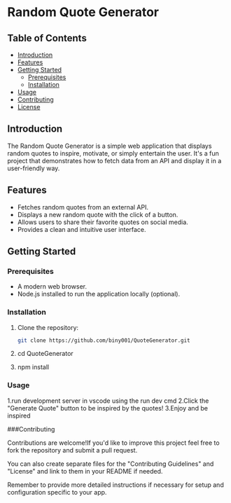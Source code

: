 # Random Quote Generator



## Table of Contents
- [Introduction](#introduction)
- [Features](#features)
- [Getting Started](#getting-started)
  - [Prerequisites](#prerequisites)
  - [Installation](#installation)
- [Usage](#usage)
- [Contributing](#contributing)
- [License](#license)

## Introduction

The Random Quote Generator is a simple web application that displays random quotes to inspire, motivate, or simply entertain the user. It's a fun project that demonstrates how to fetch data from an API and display it in a user-friendly way.

## Features

- Fetches random quotes from an external API.
- Displays a new random quote with the click of a button.
- Allows users to share their favorite quotes on social media.
- Provides a clean and intuitive user interface.

## Getting Started

### Prerequisites

- A modern web browser.
- Node.js installed to run the application locally (optional).

### Installation

1. Clone the repository:

   ```bash
   git clone https://github.com/biny001/QuoteGenerator.git
1. cd QuoteGenerator
2. npm install

### Usage
1.run development server in vscode using the run dev cmd
2.Click the "Generate Quote" button to be inspired by the quotes!
3.Enjoy and be inspired

###Contributing

Contributions are welcome!If you'd like to improve this project feel free to fork the repository and submit a pull request.


You can also create separate files for the "Contributing Guidelines" and "License" and link to them in your README if needed.

Remember to provide more detailed instructions if necessary for setup and configuration specific to your app.
